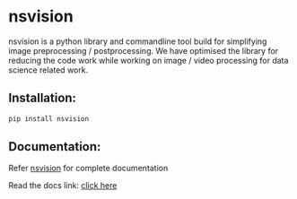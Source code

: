 # nsvision
nsvision is a python library and commandline tool build for simplifying image preprocessing / postprocessing.
We have optimised the library for reducing the code work while working on image / video processing for data science related work.

## Installation:
```bash
pip install nsvision
```

## Documentation:

Refer [nsvision](https://nsvision.nsemble.ai) for complete documentation<br>

Read the docs link: [click here](https://nsvision.readthedocs.org)
